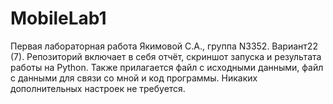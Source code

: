 # MobileLab1
Первая лабораторная работа Якимовой С.А., группа N3352. Вариант22 (7). Репозиторий включает в себя отчёт, скриншот запуска и результата работы на Python. Также прилагается файл с исходными данными, файл с данными для связи со мной и код программы.
Никаких дополнительных настроек не требуется.
